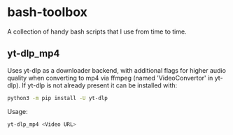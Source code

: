# bash-toolbox
A collection of handy bash scripts that I use from time to time.

## yt-dlp_mp4
Uses yt-dlp as a downloader backend, with additional flags for higher audio quality when converting to mp4 via ffmpeg (named 'VideoConvertor' in yt-dlp).
If yt-dlp is not already present it can be installed with:
```bash
python3 -m pip install -U yt-dlp
```
Usage:
```bash
yt-dlp_mp4 <Video URL>
```

